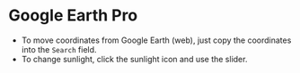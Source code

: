 # Google Earth Pro

- To move coordinates from Google Earth (web), just copy the coordinates into the `Search` field.
- To change sunlight, click the sunlight icon and use the slider.